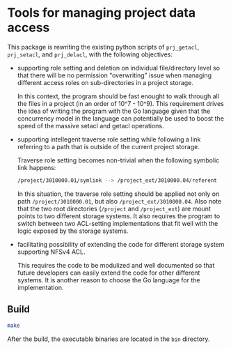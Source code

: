 # Tools for managing project data access

This package is rewriting the existing python scripts of `prj_getacl`, `prj_setacl`, and `prj_delacl`, with the following objectives:

* supporting role setting and deletion on individual file/directory level so that there will be no permission "overwriting" issue when managing different access roles on sub-directories in a project storage.

  In this context, the program should be fast enought to walk through all the files in a project (in an order of 10^7 - 10^9). This requirement drives the idea of writing the program with the Go language given that the concurrency model in the language can potentially be used to boost the speed of the massive setacl and getacl operations.

* supporting intellegent traverse role setting while following a link referring to a path that is outside of the current project storage.

  Traverse role setting becomes non-trivial when the following symbolic link happens:
  
  ```bash
  /project/3010000.01/symlink --> /project_ext/3010000.04/referent
  ```
  
  In this situation, the traverse role setting should be applied not only on path `/project/3010000.01`, but also `/project_ext/3010000.04`.  Also note that the two root directories (`/project` and `/project_ext`) are mount points to two different storage systems.  It also requires the program to switch between two ACL-setting implementations that fit well with the logic exposed by the storage systems.
  
* facilitating possibility of extending the code for different storage system supporting NFSv4 ACL.

  This requires the code to be modulized and well documented so that future developers can easily extend the code for other different systems.  It is another reason to choose the Go language for the implementation.

## Build

```bash
make
```

After the build, the executable binaries are located in the `bin` directory.
